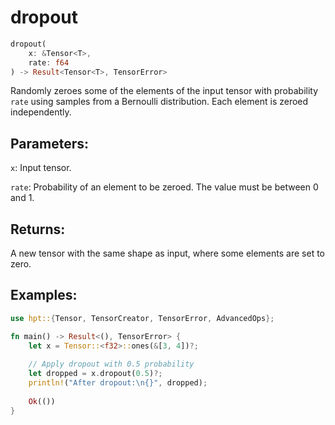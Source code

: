 # dropout
```rust
dropout(
    x: &Tensor<T>,
    rate: f64
) -> Result<Tensor<T>, TensorError>
```
Randomly zeroes some of the elements of the input tensor with probability `rate` using samples from a Bernoulli distribution. Each element is zeroed independently.

## Parameters:
`x`: Input tensor.

`rate`: Probability of an element to be zeroed. The value must be between 0 and 1.

## Returns:
A new tensor with the same shape as input, where some elements are set to zero.

## Examples:
```rust
use hpt::{Tensor, TensorCreator, TensorError, AdvancedOps};

fn main() -> Result<(), TensorError> {
    let x = Tensor::<f32>::ones(&[3, 4])?;
    
    // Apply dropout with 0.5 probability
    let dropped = x.dropout(0.5)?;
    println!("After dropout:\n{}", dropped);
    
    Ok(())
}
```